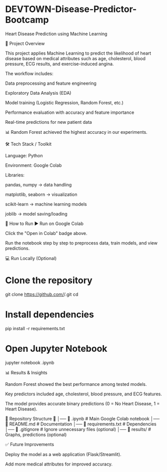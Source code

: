 # DEVTOWN-Disease-Predictor-Bootcamp
Heart Disease Prediction using Machine Learning

📌 Project Overview

This project applies Machine Learning to predict the likelihood of heart disease based on medical attributes such as age, cholesterol, blood pressure, ECG results, and exercise-induced angina.

The workflow includes:

Data preprocessing and feature engineering

Exploratory Data Analysis (EDA)

Model training (Logistic Regression, Random Forest, etc.)

Performance evaluation with accuracy and feature importance

Real-time predictions for new patient data

📊 Random Forest achieved the highest accuracy in our experiments.

🛠️ Tech Stack / Toolkit

Language: Python

Environment: Google Colab

Libraries:

pandas, numpy → data handling

matplotlib, seaborn → visualization

scikit-learn → machine learning models

joblib → model saving/loading

🚀 How to Run
▶️ Run on Google Colab

Click the "Open in Colab" badge above.

Run the notebook step by step to preprocess data, train models, and view predictions.

💻 Run Locally (Optional)
# Clone the repository
git clone https://github.com/<YourUsername>/<DEVTOWN-Disease-Predictor-Bootcamp>.git
cd <YourRepoName>

# Install dependencies
pip install -r requirements.txt

# Open Jupyter Notebook
jupyter notebook <YourNotebookName>.ipynb

📊 Results & Insights

Random Forest showed the best performance among tested models.

Key predictors included age, cholesterol, blood pressure, and ECG features.

The model provides accurate binary predictions (0 = No Heart Disease, 1 = Heart Disease).

📂 Repository Structure
📂 <YourRepoName>
│── 📄 <YourNotebookName>.ipynb     # Main Google Colab notebook
│── 📄 README.md                    # Documentation
│── 📄 requirements.txt             # Dependencies
│── 📄 .gitignore                   # Ignore unnecessary files (optional)
│── 📂 results/                     # Graphs, predictions (optional)

✅ Future Improvements

Deploy the model as a web application (Flask/Streamlit).

Add more medical attributes for improved accuracy.
